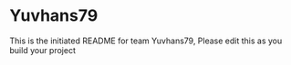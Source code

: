 # Yuvhans79
This is the initiated README for team Yuvhans79, Please edit this as you build your project
